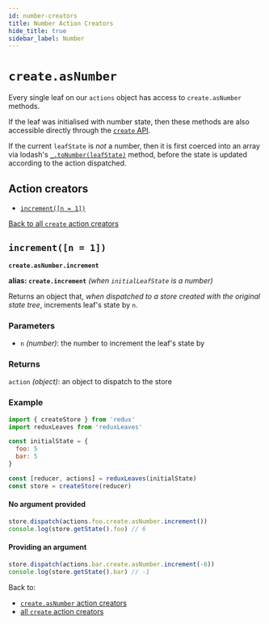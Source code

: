 ```yaml
---
id: number-creators
title: Number Action Creators
hide_title: true
sidebar_label: Number
---
```


# `create.asNumber`

Every single leaf on our `actions` object has access to `create.asNumber` methods.

If the leaf was initialised with number state, then these methods are also accessible directly through the [`create` API](../README.md).

If the current `leafState` is *not* a number, then it is first coerced into an array via lodash's [`_.toNumber(leafState)`](https://lodash.com/docs/4.17.11#toNumber) method, before the state is updated according to the action dispatched.

## Action creators
- [`increment([n = 1])`](#incrementn--1)

[Back to all `create` action creators](../README.md#action-creators)

## `increment([n = 1])`
**`create.asNumber.increment`**

**alias: `create.increment`** *(when `initialLeafState` is a number)*

Returns an object that, *when dispatched to a store created with the original state tree*, increments leaf's state by `n`.

### Parameters
- `n` *(number)*: the number to increment the leaf's state by

### Returns
`action` *(object)*: an object to dispatch to the store

### Example
```js
import { createStore } from 'redux'
import reduxLeaves from 'reduxLeaves'

const initialState = {
  foo: 5
  bar: 5
}

const [reducer, actions] = reduxLeaves(initialState)
const store = createStore(reducer)
```
#### No argument provided
```js
store.dispatch(actions.foo.create.asNumber.increment())
console.log(store.getState().foo) // 6
```
#### Providing an argument
```js
store.dispatch(actions.bar.create.asNumber.increment(-6))
console.log(store.getState().bar) // -1
```
Back to:
* [`create.asNumber` action creators](#action-creators)
* [all `create` action creators](../README.md#action-creators)